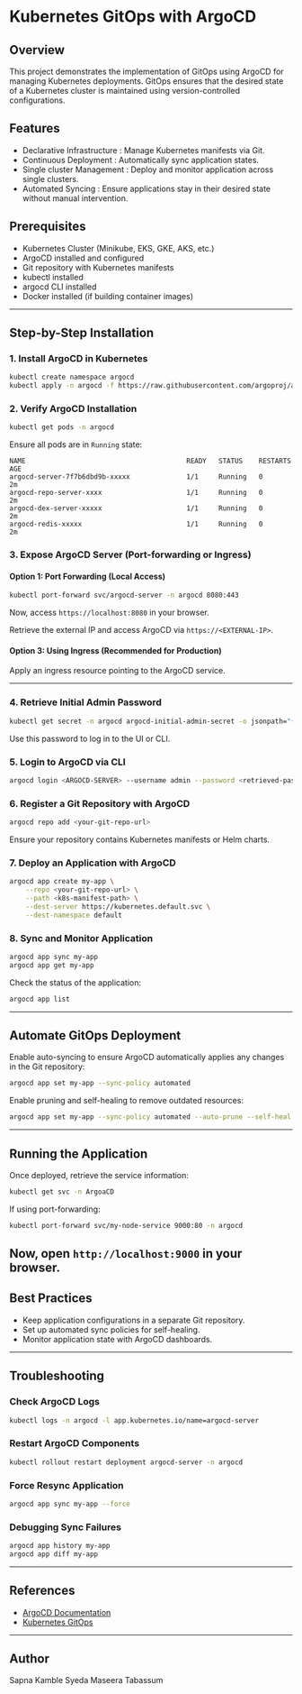 # Kubernetes GitOps with ArgoCD

## Overview
This project demonstrates the implementation of GitOps using ArgoCD for managing Kubernetes deployments. GitOps ensures that the desired state of a Kubernetes cluster is maintained using version-controlled configurations.

## Features
- Declarative Infrastructure : Manage Kubernetes manifests via Git.
- Continuous Deployment : Automatically sync application states.
- Single cluster Management : Deploy and monitor application across single clusters.
- Automated Syncing : Ensure applications stay in their desired state without manual intervention.

## Prerequisites
- Kubernetes Cluster (Minikube, EKS, GKE, AKS, etc.)
- ArgoCD installed and configured
- Git repository with Kubernetes manifests
- kubectl installed
- argocd CLI installed
- Docker installed (if building container images)
---

## Step-by-Step Installation

### 1. Install ArgoCD in Kubernetes
```sh
kubectl create namespace argocd
kubectl apply -n argocd -f https://raw.githubusercontent.com/argoproj/argo-cd/stable/manifests/install.yaml
```

### 2. Verify ArgoCD Installation
```sh
kubectl get pods -n argocd
```
Ensure all pods are in `Running` state:
```
NAME                                        READY   STATUS    RESTARTS   AGE
argocd-server-7f7b6dbd9b-xxxxx              1/1     Running   0          2m
argocd-repo-server-xxxx                     1/1     Running   0          2m
argocd-dex-server-xxxxx                     1/1     Running   0          2m
argocd-redis-xxxxx                          1/1     Running   0          2m
```

### 3. Expose ArgoCD Server (Port-forwarding or Ingress)
#### Option 1: Port Forwarding (Local Access)
```sh
kubectl port-forward svc/argocd-server -n argocd 8080:443
```
Now, access `https://localhost:8080` in your browser.


Retrieve the external IP and access ArgoCD via `https://<EXTERNAL-IP>`.

#### Option 3: Using Ingress (Recommended for Production)
Apply an ingress resource pointing to the ArgoCD service.

---

### 4. Retrieve Initial Admin Password
```sh
kubectl get secret -n argocd argocd-initial-admin-secret -o jsonpath="{.data.password}" | base64 -d
```
Use this password to log in to the UI or CLI.

### 5. Login to ArgoCD via CLI
```sh
argocd login <ARGOCD-SERVER> --username admin --password <retrieved-password>
```

### 6. Register a Git Repository with ArgoCD
```sh
argocd repo add <your-git-repo-url>
```
Ensure your repository contains Kubernetes manifests or Helm charts.

### 7. Deploy an Application with ArgoCD
```sh
argocd app create my-app \
    --repo <your-git-repo-url> \
    --path <k8s-manifest-path> \
    --dest-server https://kubernetes.default.svc \
    --dest-namespace default
```

### 8. Sync and Monitor Application
```sh
argocd app sync my-app
argocd app get my-app
```
Check the status of the application:
```sh
argocd app list
```

---

## Automate GitOps Deployment
Enable auto-syncing to ensure ArgoCD automatically applies any changes in the Git repository:
```sh
argocd app set my-app --sync-policy automated
```

Enable pruning and self-healing to remove outdated resources:
```sh
argocd app set my-app --sync-policy automated --auto-prune --self-heal
```

---

## Running the Application
Once deployed, retrieve the service information:
```sh
kubectl get svc -n ArgoaCD
```
If using port-forwarding:
```sh
kubectl port-forward svc/my-node-service 9000:80 -n argocd
```
Now, open `http://localhost:9000` in your browser.
---

## Best Practices
- Keep application configurations in a separate Git repository.
- Set up automated sync policies for self-healing.
- Monitor application state with ArgoCD dashboards.
---

## Troubleshooting

### Check ArgoCD Logs
```sh
kubectl logs -n argocd -l app.kubernetes.io/name=argocd-server
```

### Restart ArgoCD Components
```sh
kubectl rollout restart deployment argocd-server -n argocd
```

### Force Resync Application
```sh
argocd app sync my-app --force
```

### Debugging Sync Failures
```sh
argocd app history my-app
argocd app diff my-app
```

---

## References
- [ArgoCD Documentation](https://argo-cd.readthedocs.io/)
- [Kubernetes GitOps](https://kubernetes.io/docs/concepts/gitops/)
---

## Author
Sapna Kamble
Syeda Maseera Tabassum
